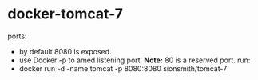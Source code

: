 docker-tomcat-7
===============

ports:
  - by default 8080 is exposed.
  - use Docker -p to amed listening port. <b>Note:</b> 80 is a reserved port.
run:
  - docker run -d -name tomcat -p 8080:8080 sionsmith/tomcat-7
